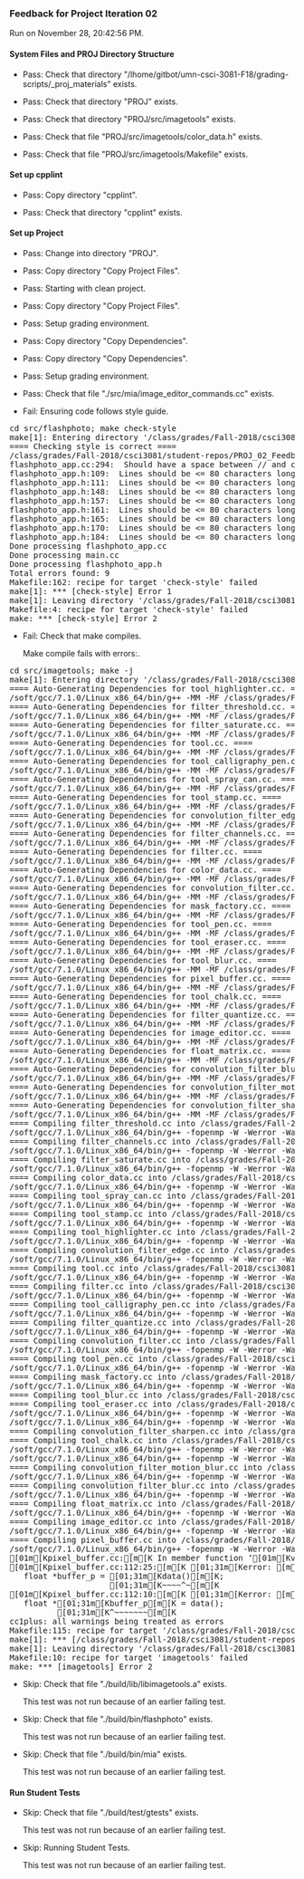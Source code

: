 ### Feedback for Project Iteration 02

Run on November 28, 20:42:56 PM.


#### System Files and PROJ Directory Structure

+ Pass: Check that directory "/lhome/gitbot/umn-csci-3081-F18/grading-scripts/_proj_materials" exists.

+ Pass: Check that directory "PROJ" exists.

+ Pass: Check that directory "PROJ/src/imagetools" exists.

+ Pass: Check that file "PROJ/src/imagetools/color_data.h" exists.

+ Pass: Check that file "PROJ/src/imagetools/Makefile" exists.


#### Set up cpplint

+ Pass: Copy directory "cpplint".



+ Pass: Check that directory "cpplint" exists.


#### Set up Project

+ Pass: Change into directory "PROJ".

+ Pass: Copy directory "Copy Project Files".



+ Pass: Starting with clean project.



+ Pass: Copy directory "Copy Project Files".



+ Pass: Setup grading environment.



+ Pass: Copy directory "Copy Dependencies".



+ Pass: Copy directory "Copy Dependencies".



+ Pass: Setup grading environment.



+ Pass: Check that file "./src/mia/image_editor_commands.cc" exists.

+ Fail: Ensuring code follows style guide.

<pre>cd src/flashphoto; make check-style
make[1]: Entering directory '/class/grades/Fall-2018/csci3081/student-repos/PROJ_02_Feedback/repo-weber767/PROJ/src/flashphoto'
==== Checking style is correct ====
/class/grades/Fall-2018/csci3081/student-repos/PROJ_02_Feedback/repo-weber767/cpplint/cpplint.py --root=.. *.cc *.h
flashphoto_app.cc:294:  Should have a space between // and comment  [whitespace/comments] [4]
flashphoto_app.h:109:  Lines should be <= 80 characters long  [whitespace/line_length] [2]
flashphoto_app.h:111:  Lines should be <= 80 characters long  [whitespace/line_length] [2]
flashphoto_app.h:148:  Lines should be <= 80 characters long  [whitespace/line_length] [2]
flashphoto_app.h:157:  Lines should be <= 80 characters long  [whitespace/line_length] [2]
flashphoto_app.h:161:  Lines should be <= 80 characters long  [whitespace/line_length] [2]
flashphoto_app.h:165:  Lines should be <= 80 characters long  [whitespace/line_length] [2]
flashphoto_app.h:170:  Lines should be <= 80 characters long  [whitespace/line_length] [2]
flashphoto_app.h:184:  Lines should be <= 80 characters long  [whitespace/line_length] [2]
Done processing flashphoto_app.cc
Done processing main.cc
Done processing flashphoto_app.h
Total errors found: 9
Makefile:162: recipe for target 'check-style' failed
make[1]: *** [check-style] Error 1
make[1]: Leaving directory '/class/grades/Fall-2018/csci3081/student-repos/PROJ_02_Feedback/repo-weber767/PROJ/src/flashphoto'
Makefile:4: recipe for target 'check-style' failed
make: *** [check-style] Error 2
</pre>



+ Fail: Check that make compiles.

    Make compile fails with errors:.
<pre>cd src/imagetools; make -j
make[1]: Entering directory '/class/grades/Fall-2018/csci3081/student-repos/PROJ_02_Feedback/repo-weber767/PROJ/src/imagetools'
==== Auto-Generating Dependencies for tool_highlighter.cc. ====
/soft/gcc/7.1.0/Linux_x86_64/bin/g++ -MM -MF /class/grades/Fall-2018/csci3081/student-repos/PROJ_02_Feedback/repo-weber767/PROJ/build/obj/tool_highlighter.d -MP -MT /class/grades/Fall-2018/csci3081/student-repos/PROJ_02_Feedback/repo-weber767/PROJ/build/obj/tool_highlighter.o -W -Werror -Wall -Wextra -fdiagnostics-color=always -Wfloat-equal -Wshadow -Wcast-align -Wcast-qual -Wformat=2 -Winit-self -Wlogical-op -Wmissing-declarations -Wmissing-include-dirs -Wredundant-decls -Wswitch-default -Wsuggest-override -Wstrict-null-sentinel -Wsign-promo -Wold-style-cast -Woverloaded-virtual -Wctor-dtor-privacy -Wno-old-style-cast -Wno-cast-align -g -std=c++14 -c -I.. -I. -I./.. -isystem/class/grades/Fall-2018/csci3081/student-repos/PROJ_02_Feedback/repo-weber767/PROJ/src/external/MinGfx/build/install/include -isystem/class/grades/Fall-2018/csci3081/student-repos/PROJ_02_Feedback/repo-weber767/PROJ/src/external/MinGfx/build/install/include/nanovg -isystem/class/grades/Fall-2018/csci3081/student-repos/PROJ_02_Feedback/repo-weber767/PROJ/src/external/MinGfx/build/install/include/MinGfx-1.0 -I/class/grades/Fall-2018/csci3081/student-repos/PROJ_02_Feedback/repo-weber767/PROJ/src/imagetools -I/classes/csel-f18c3081/include tool_highlighter.cc
==== Auto-Generating Dependencies for filter_threshold.cc. ====
/soft/gcc/7.1.0/Linux_x86_64/bin/g++ -MM -MF /class/grades/Fall-2018/csci3081/student-repos/PROJ_02_Feedback/repo-weber767/PROJ/build/obj/filter_threshold.d -MP -MT /class/grades/Fall-2018/csci3081/student-repos/PROJ_02_Feedback/repo-weber767/PROJ/build/obj/filter_threshold.o -W -Werror -Wall -Wextra -fdiagnostics-color=always -Wfloat-equal -Wshadow -Wcast-align -Wcast-qual -Wformat=2 -Winit-self -Wlogical-op -Wmissing-declarations -Wmissing-include-dirs -Wredundant-decls -Wswitch-default -Wsuggest-override -Wstrict-null-sentinel -Wsign-promo -Wold-style-cast -Woverloaded-virtual -Wctor-dtor-privacy -Wno-old-style-cast -Wno-cast-align -g -std=c++14 -c -I.. -I. -I./.. -isystem/class/grades/Fall-2018/csci3081/student-repos/PROJ_02_Feedback/repo-weber767/PROJ/src/external/MinGfx/build/install/include -isystem/class/grades/Fall-2018/csci3081/student-repos/PROJ_02_Feedback/repo-weber767/PROJ/src/external/MinGfx/build/install/include/nanovg -isystem/class/grades/Fall-2018/csci3081/student-repos/PROJ_02_Feedback/repo-weber767/PROJ/src/external/MinGfx/build/install/include/MinGfx-1.0 -I/class/grades/Fall-2018/csci3081/student-repos/PROJ_02_Feedback/repo-weber767/PROJ/src/imagetools -I/classes/csel-f18c3081/include filter_threshold.cc
==== Auto-Generating Dependencies for filter_saturate.cc. ====
/soft/gcc/7.1.0/Linux_x86_64/bin/g++ -MM -MF /class/grades/Fall-2018/csci3081/student-repos/PROJ_02_Feedback/repo-weber767/PROJ/build/obj/filter_saturate.d -MP -MT /class/grades/Fall-2018/csci3081/student-repos/PROJ_02_Feedback/repo-weber767/PROJ/build/obj/filter_saturate.o -W -Werror -Wall -Wextra -fdiagnostics-color=always -Wfloat-equal -Wshadow -Wcast-align -Wcast-qual -Wformat=2 -Winit-self -Wlogical-op -Wmissing-declarations -Wmissing-include-dirs -Wredundant-decls -Wswitch-default -Wsuggest-override -Wstrict-null-sentinel -Wsign-promo -Wold-style-cast -Woverloaded-virtual -Wctor-dtor-privacy -Wno-old-style-cast -Wno-cast-align -g -std=c++14 -c -I.. -I. -I./.. -isystem/class/grades/Fall-2018/csci3081/student-repos/PROJ_02_Feedback/repo-weber767/PROJ/src/external/MinGfx/build/install/include -isystem/class/grades/Fall-2018/csci3081/student-repos/PROJ_02_Feedback/repo-weber767/PROJ/src/external/MinGfx/build/install/include/nanovg -isystem/class/grades/Fall-2018/csci3081/student-repos/PROJ_02_Feedback/repo-weber767/PROJ/src/external/MinGfx/build/install/include/MinGfx-1.0 -I/class/grades/Fall-2018/csci3081/student-repos/PROJ_02_Feedback/repo-weber767/PROJ/src/imagetools -I/classes/csel-f18c3081/include filter_saturate.cc
==== Auto-Generating Dependencies for tool.cc. ====
/soft/gcc/7.1.0/Linux_x86_64/bin/g++ -MM -MF /class/grades/Fall-2018/csci3081/student-repos/PROJ_02_Feedback/repo-weber767/PROJ/build/obj/tool.d -MP -MT /class/grades/Fall-2018/csci3081/student-repos/PROJ_02_Feedback/repo-weber767/PROJ/build/obj/tool.o -W -Werror -Wall -Wextra -fdiagnostics-color=always -Wfloat-equal -Wshadow -Wcast-align -Wcast-qual -Wformat=2 -Winit-self -Wlogical-op -Wmissing-declarations -Wmissing-include-dirs -Wredundant-decls -Wswitch-default -Wsuggest-override -Wstrict-null-sentinel -Wsign-promo -Wold-style-cast -Woverloaded-virtual -Wctor-dtor-privacy -Wno-old-style-cast -Wno-cast-align -g -std=c++14 -c -I.. -I. -I./.. -isystem/class/grades/Fall-2018/csci3081/student-repos/PROJ_02_Feedback/repo-weber767/PROJ/src/external/MinGfx/build/install/include -isystem/class/grades/Fall-2018/csci3081/student-repos/PROJ_02_Feedback/repo-weber767/PROJ/src/external/MinGfx/build/install/include/nanovg -isystem/class/grades/Fall-2018/csci3081/student-repos/PROJ_02_Feedback/repo-weber767/PROJ/src/external/MinGfx/build/install/include/MinGfx-1.0 -I/class/grades/Fall-2018/csci3081/student-repos/PROJ_02_Feedback/repo-weber767/PROJ/src/imagetools -I/classes/csel-f18c3081/include tool.cc
==== Auto-Generating Dependencies for tool_calligraphy_pen.cc. ====
/soft/gcc/7.1.0/Linux_x86_64/bin/g++ -MM -MF /class/grades/Fall-2018/csci3081/student-repos/PROJ_02_Feedback/repo-weber767/PROJ/build/obj/tool_calligraphy_pen.d -MP -MT /class/grades/Fall-2018/csci3081/student-repos/PROJ_02_Feedback/repo-weber767/PROJ/build/obj/tool_calligraphy_pen.o -W -Werror -Wall -Wextra -fdiagnostics-color=always -Wfloat-equal -Wshadow -Wcast-align -Wcast-qual -Wformat=2 -Winit-self -Wlogical-op -Wmissing-declarations -Wmissing-include-dirs -Wredundant-decls -Wswitch-default -Wsuggest-override -Wstrict-null-sentinel -Wsign-promo -Wold-style-cast -Woverloaded-virtual -Wctor-dtor-privacy -Wno-old-style-cast -Wno-cast-align -g -std=c++14 -c -I.. -I. -I./.. -isystem/class/grades/Fall-2018/csci3081/student-repos/PROJ_02_Feedback/repo-weber767/PROJ/src/external/MinGfx/build/install/include -isystem/class/grades/Fall-2018/csci3081/student-repos/PROJ_02_Feedback/repo-weber767/PROJ/src/external/MinGfx/build/install/include/nanovg -isystem/class/grades/Fall-2018/csci3081/student-repos/PROJ_02_Feedback/repo-weber767/PROJ/src/external/MinGfx/build/install/include/MinGfx-1.0 -I/class/grades/Fall-2018/csci3081/student-repos/PROJ_02_Feedback/repo-weber767/PROJ/src/imagetools -I/classes/csel-f18c3081/include tool_calligraphy_pen.cc
==== Auto-Generating Dependencies for tool_spray_can.cc. ====
/soft/gcc/7.1.0/Linux_x86_64/bin/g++ -MM -MF /class/grades/Fall-2018/csci3081/student-repos/PROJ_02_Feedback/repo-weber767/PROJ/build/obj/tool_spray_can.d -MP -MT /class/grades/Fall-2018/csci3081/student-repos/PROJ_02_Feedback/repo-weber767/PROJ/build/obj/tool_spray_can.o -W -Werror -Wall -Wextra -fdiagnostics-color=always -Wfloat-equal -Wshadow -Wcast-align -Wcast-qual -Wformat=2 -Winit-self -Wlogical-op -Wmissing-declarations -Wmissing-include-dirs -Wredundant-decls -Wswitch-default -Wsuggest-override -Wstrict-null-sentinel -Wsign-promo -Wold-style-cast -Woverloaded-virtual -Wctor-dtor-privacy -Wno-old-style-cast -Wno-cast-align -g -std=c++14 -c -I.. -I. -I./.. -isystem/class/grades/Fall-2018/csci3081/student-repos/PROJ_02_Feedback/repo-weber767/PROJ/src/external/MinGfx/build/install/include -isystem/class/grades/Fall-2018/csci3081/student-repos/PROJ_02_Feedback/repo-weber767/PROJ/src/external/MinGfx/build/install/include/nanovg -isystem/class/grades/Fall-2018/csci3081/student-repos/PROJ_02_Feedback/repo-weber767/PROJ/src/external/MinGfx/build/install/include/MinGfx-1.0 -I/class/grades/Fall-2018/csci3081/student-repos/PROJ_02_Feedback/repo-weber767/PROJ/src/imagetools -I/classes/csel-f18c3081/include tool_spray_can.cc
==== Auto-Generating Dependencies for tool_stamp.cc. ====
/soft/gcc/7.1.0/Linux_x86_64/bin/g++ -MM -MF /class/grades/Fall-2018/csci3081/student-repos/PROJ_02_Feedback/repo-weber767/PROJ/build/obj/tool_stamp.d -MP -MT /class/grades/Fall-2018/csci3081/student-repos/PROJ_02_Feedback/repo-weber767/PROJ/build/obj/tool_stamp.o -W -Werror -Wall -Wextra -fdiagnostics-color=always -Wfloat-equal -Wshadow -Wcast-align -Wcast-qual -Wformat=2 -Winit-self -Wlogical-op -Wmissing-declarations -Wmissing-include-dirs -Wredundant-decls -Wswitch-default -Wsuggest-override -Wstrict-null-sentinel -Wsign-promo -Wold-style-cast -Woverloaded-virtual -Wctor-dtor-privacy -Wno-old-style-cast -Wno-cast-align -g -std=c++14 -c -I.. -I. -I./.. -isystem/class/grades/Fall-2018/csci3081/student-repos/PROJ_02_Feedback/repo-weber767/PROJ/src/external/MinGfx/build/install/include -isystem/class/grades/Fall-2018/csci3081/student-repos/PROJ_02_Feedback/repo-weber767/PROJ/src/external/MinGfx/build/install/include/nanovg -isystem/class/grades/Fall-2018/csci3081/student-repos/PROJ_02_Feedback/repo-weber767/PROJ/src/external/MinGfx/build/install/include/MinGfx-1.0 -I/class/grades/Fall-2018/csci3081/student-repos/PROJ_02_Feedback/repo-weber767/PROJ/src/imagetools -I/classes/csel-f18c3081/include tool_stamp.cc
==== Auto-Generating Dependencies for convolution_filter_edge.cc. ====
/soft/gcc/7.1.0/Linux_x86_64/bin/g++ -MM -MF /class/grades/Fall-2018/csci3081/student-repos/PROJ_02_Feedback/repo-weber767/PROJ/build/obj/convolution_filter_edge.d -MP -MT /class/grades/Fall-2018/csci3081/student-repos/PROJ_02_Feedback/repo-weber767/PROJ/build/obj/convolution_filter_edge.o -W -Werror -Wall -Wextra -fdiagnostics-color=always -Wfloat-equal -Wshadow -Wcast-align -Wcast-qual -Wformat=2 -Winit-self -Wlogical-op -Wmissing-declarations -Wmissing-include-dirs -Wredundant-decls -Wswitch-default -Wsuggest-override -Wstrict-null-sentinel -Wsign-promo -Wold-style-cast -Woverloaded-virtual -Wctor-dtor-privacy -Wno-old-style-cast -Wno-cast-align -g -std=c++14 -c -I.. -I. -I./.. -isystem/class/grades/Fall-2018/csci3081/student-repos/PROJ_02_Feedback/repo-weber767/PROJ/src/external/MinGfx/build/install/include -isystem/class/grades/Fall-2018/csci3081/student-repos/PROJ_02_Feedback/repo-weber767/PROJ/src/external/MinGfx/build/install/include/nanovg -isystem/class/grades/Fall-2018/csci3081/student-repos/PROJ_02_Feedback/repo-weber767/PROJ/src/external/MinGfx/build/install/include/MinGfx-1.0 -I/class/grades/Fall-2018/csci3081/student-repos/PROJ_02_Feedback/repo-weber767/PROJ/src/imagetools -I/classes/csel-f18c3081/include convolution_filter_edge.cc
==== Auto-Generating Dependencies for filter_channels.cc. ====
/soft/gcc/7.1.0/Linux_x86_64/bin/g++ -MM -MF /class/grades/Fall-2018/csci3081/student-repos/PROJ_02_Feedback/repo-weber767/PROJ/build/obj/filter_channels.d -MP -MT /class/grades/Fall-2018/csci3081/student-repos/PROJ_02_Feedback/repo-weber767/PROJ/build/obj/filter_channels.o -W -Werror -Wall -Wextra -fdiagnostics-color=always -Wfloat-equal -Wshadow -Wcast-align -Wcast-qual -Wformat=2 -Winit-self -Wlogical-op -Wmissing-declarations -Wmissing-include-dirs -Wredundant-decls -Wswitch-default -Wsuggest-override -Wstrict-null-sentinel -Wsign-promo -Wold-style-cast -Woverloaded-virtual -Wctor-dtor-privacy -Wno-old-style-cast -Wno-cast-align -g -std=c++14 -c -I.. -I. -I./.. -isystem/class/grades/Fall-2018/csci3081/student-repos/PROJ_02_Feedback/repo-weber767/PROJ/src/external/MinGfx/build/install/include -isystem/class/grades/Fall-2018/csci3081/student-repos/PROJ_02_Feedback/repo-weber767/PROJ/src/external/MinGfx/build/install/include/nanovg -isystem/class/grades/Fall-2018/csci3081/student-repos/PROJ_02_Feedback/repo-weber767/PROJ/src/external/MinGfx/build/install/include/MinGfx-1.0 -I/class/grades/Fall-2018/csci3081/student-repos/PROJ_02_Feedback/repo-weber767/PROJ/src/imagetools -I/classes/csel-f18c3081/include filter_channels.cc
==== Auto-Generating Dependencies for filter.cc. ====
/soft/gcc/7.1.0/Linux_x86_64/bin/g++ -MM -MF /class/grades/Fall-2018/csci3081/student-repos/PROJ_02_Feedback/repo-weber767/PROJ/build/obj/filter.d -MP -MT /class/grades/Fall-2018/csci3081/student-repos/PROJ_02_Feedback/repo-weber767/PROJ/build/obj/filter.o -W -Werror -Wall -Wextra -fdiagnostics-color=always -Wfloat-equal -Wshadow -Wcast-align -Wcast-qual -Wformat=2 -Winit-self -Wlogical-op -Wmissing-declarations -Wmissing-include-dirs -Wredundant-decls -Wswitch-default -Wsuggest-override -Wstrict-null-sentinel -Wsign-promo -Wold-style-cast -Woverloaded-virtual -Wctor-dtor-privacy -Wno-old-style-cast -Wno-cast-align -g -std=c++14 -c -I.. -I. -I./.. -isystem/class/grades/Fall-2018/csci3081/student-repos/PROJ_02_Feedback/repo-weber767/PROJ/src/external/MinGfx/build/install/include -isystem/class/grades/Fall-2018/csci3081/student-repos/PROJ_02_Feedback/repo-weber767/PROJ/src/external/MinGfx/build/install/include/nanovg -isystem/class/grades/Fall-2018/csci3081/student-repos/PROJ_02_Feedback/repo-weber767/PROJ/src/external/MinGfx/build/install/include/MinGfx-1.0 -I/class/grades/Fall-2018/csci3081/student-repos/PROJ_02_Feedback/repo-weber767/PROJ/src/imagetools -I/classes/csel-f18c3081/include filter.cc
==== Auto-Generating Dependencies for color_data.cc. ====
/soft/gcc/7.1.0/Linux_x86_64/bin/g++ -MM -MF /class/grades/Fall-2018/csci3081/student-repos/PROJ_02_Feedback/repo-weber767/PROJ/build/obj/color_data.d -MP -MT /class/grades/Fall-2018/csci3081/student-repos/PROJ_02_Feedback/repo-weber767/PROJ/build/obj/color_data.o -W -Werror -Wall -Wextra -fdiagnostics-color=always -Wfloat-equal -Wshadow -Wcast-align -Wcast-qual -Wformat=2 -Winit-self -Wlogical-op -Wmissing-declarations -Wmissing-include-dirs -Wredundant-decls -Wswitch-default -Wsuggest-override -Wstrict-null-sentinel -Wsign-promo -Wold-style-cast -Woverloaded-virtual -Wctor-dtor-privacy -Wno-old-style-cast -Wno-cast-align -g -std=c++14 -c -I.. -I. -I./.. -isystem/class/grades/Fall-2018/csci3081/student-repos/PROJ_02_Feedback/repo-weber767/PROJ/src/external/MinGfx/build/install/include -isystem/class/grades/Fall-2018/csci3081/student-repos/PROJ_02_Feedback/repo-weber767/PROJ/src/external/MinGfx/build/install/include/nanovg -isystem/class/grades/Fall-2018/csci3081/student-repos/PROJ_02_Feedback/repo-weber767/PROJ/src/external/MinGfx/build/install/include/MinGfx-1.0 -I/class/grades/Fall-2018/csci3081/student-repos/PROJ_02_Feedback/repo-weber767/PROJ/src/imagetools -I/classes/csel-f18c3081/include color_data.cc
==== Auto-Generating Dependencies for convolution_filter.cc. ====
/soft/gcc/7.1.0/Linux_x86_64/bin/g++ -MM -MF /class/grades/Fall-2018/csci3081/student-repos/PROJ_02_Feedback/repo-weber767/PROJ/build/obj/convolution_filter.d -MP -MT /class/grades/Fall-2018/csci3081/student-repos/PROJ_02_Feedback/repo-weber767/PROJ/build/obj/convolution_filter.o -W -Werror -Wall -Wextra -fdiagnostics-color=always -Wfloat-equal -Wshadow -Wcast-align -Wcast-qual -Wformat=2 -Winit-self -Wlogical-op -Wmissing-declarations -Wmissing-include-dirs -Wredundant-decls -Wswitch-default -Wsuggest-override -Wstrict-null-sentinel -Wsign-promo -Wold-style-cast -Woverloaded-virtual -Wctor-dtor-privacy -Wno-old-style-cast -Wno-cast-align -g -std=c++14 -c -I.. -I. -I./.. -isystem/class/grades/Fall-2018/csci3081/student-repos/PROJ_02_Feedback/repo-weber767/PROJ/src/external/MinGfx/build/install/include -isystem/class/grades/Fall-2018/csci3081/student-repos/PROJ_02_Feedback/repo-weber767/PROJ/src/external/MinGfx/build/install/include/nanovg -isystem/class/grades/Fall-2018/csci3081/student-repos/PROJ_02_Feedback/repo-weber767/PROJ/src/external/MinGfx/build/install/include/MinGfx-1.0 -I/class/grades/Fall-2018/csci3081/student-repos/PROJ_02_Feedback/repo-weber767/PROJ/src/imagetools -I/classes/csel-f18c3081/include convolution_filter.cc
==== Auto-Generating Dependencies for mask_factory.cc. ====
/soft/gcc/7.1.0/Linux_x86_64/bin/g++ -MM -MF /class/grades/Fall-2018/csci3081/student-repos/PROJ_02_Feedback/repo-weber767/PROJ/build/obj/mask_factory.d -MP -MT /class/grades/Fall-2018/csci3081/student-repos/PROJ_02_Feedback/repo-weber767/PROJ/build/obj/mask_factory.o -W -Werror -Wall -Wextra -fdiagnostics-color=always -Wfloat-equal -Wshadow -Wcast-align -Wcast-qual -Wformat=2 -Winit-self -Wlogical-op -Wmissing-declarations -Wmissing-include-dirs -Wredundant-decls -Wswitch-default -Wsuggest-override -Wstrict-null-sentinel -Wsign-promo -Wold-style-cast -Woverloaded-virtual -Wctor-dtor-privacy -Wno-old-style-cast -Wno-cast-align -g -std=c++14 -c -I.. -I. -I./.. -isystem/class/grades/Fall-2018/csci3081/student-repos/PROJ_02_Feedback/repo-weber767/PROJ/src/external/MinGfx/build/install/include -isystem/class/grades/Fall-2018/csci3081/student-repos/PROJ_02_Feedback/repo-weber767/PROJ/src/external/MinGfx/build/install/include/nanovg -isystem/class/grades/Fall-2018/csci3081/student-repos/PROJ_02_Feedback/repo-weber767/PROJ/src/external/MinGfx/build/install/include/MinGfx-1.0 -I/class/grades/Fall-2018/csci3081/student-repos/PROJ_02_Feedback/repo-weber767/PROJ/src/imagetools -I/classes/csel-f18c3081/include mask_factory.cc
==== Auto-Generating Dependencies for tool_pen.cc. ====
/soft/gcc/7.1.0/Linux_x86_64/bin/g++ -MM -MF /class/grades/Fall-2018/csci3081/student-repos/PROJ_02_Feedback/repo-weber767/PROJ/build/obj/tool_pen.d -MP -MT /class/grades/Fall-2018/csci3081/student-repos/PROJ_02_Feedback/repo-weber767/PROJ/build/obj/tool_pen.o -W -Werror -Wall -Wextra -fdiagnostics-color=always -Wfloat-equal -Wshadow -Wcast-align -Wcast-qual -Wformat=2 -Winit-self -Wlogical-op -Wmissing-declarations -Wmissing-include-dirs -Wredundant-decls -Wswitch-default -Wsuggest-override -Wstrict-null-sentinel -Wsign-promo -Wold-style-cast -Woverloaded-virtual -Wctor-dtor-privacy -Wno-old-style-cast -Wno-cast-align -g -std=c++14 -c -I.. -I. -I./.. -isystem/class/grades/Fall-2018/csci3081/student-repos/PROJ_02_Feedback/repo-weber767/PROJ/src/external/MinGfx/build/install/include -isystem/class/grades/Fall-2018/csci3081/student-repos/PROJ_02_Feedback/repo-weber767/PROJ/src/external/MinGfx/build/install/include/nanovg -isystem/class/grades/Fall-2018/csci3081/student-repos/PROJ_02_Feedback/repo-weber767/PROJ/src/external/MinGfx/build/install/include/MinGfx-1.0 -I/class/grades/Fall-2018/csci3081/student-repos/PROJ_02_Feedback/repo-weber767/PROJ/src/imagetools -I/classes/csel-f18c3081/include tool_pen.cc
==== Auto-Generating Dependencies for tool_eraser.cc. ====
/soft/gcc/7.1.0/Linux_x86_64/bin/g++ -MM -MF /class/grades/Fall-2018/csci3081/student-repos/PROJ_02_Feedback/repo-weber767/PROJ/build/obj/tool_eraser.d -MP -MT /class/grades/Fall-2018/csci3081/student-repos/PROJ_02_Feedback/repo-weber767/PROJ/build/obj/tool_eraser.o -W -Werror -Wall -Wextra -fdiagnostics-color=always -Wfloat-equal -Wshadow -Wcast-align -Wcast-qual -Wformat=2 -Winit-self -Wlogical-op -Wmissing-declarations -Wmissing-include-dirs -Wredundant-decls -Wswitch-default -Wsuggest-override -Wstrict-null-sentinel -Wsign-promo -Wold-style-cast -Woverloaded-virtual -Wctor-dtor-privacy -Wno-old-style-cast -Wno-cast-align -g -std=c++14 -c -I.. -I. -I./.. -isystem/class/grades/Fall-2018/csci3081/student-repos/PROJ_02_Feedback/repo-weber767/PROJ/src/external/MinGfx/build/install/include -isystem/class/grades/Fall-2018/csci3081/student-repos/PROJ_02_Feedback/repo-weber767/PROJ/src/external/MinGfx/build/install/include/nanovg -isystem/class/grades/Fall-2018/csci3081/student-repos/PROJ_02_Feedback/repo-weber767/PROJ/src/external/MinGfx/build/install/include/MinGfx-1.0 -I/class/grades/Fall-2018/csci3081/student-repos/PROJ_02_Feedback/repo-weber767/PROJ/src/imagetools -I/classes/csel-f18c3081/include tool_eraser.cc
==== Auto-Generating Dependencies for tool_blur.cc. ====
/soft/gcc/7.1.0/Linux_x86_64/bin/g++ -MM -MF /class/grades/Fall-2018/csci3081/student-repos/PROJ_02_Feedback/repo-weber767/PROJ/build/obj/tool_blur.d -MP -MT /class/grades/Fall-2018/csci3081/student-repos/PROJ_02_Feedback/repo-weber767/PROJ/build/obj/tool_blur.o -W -Werror -Wall -Wextra -fdiagnostics-color=always -Wfloat-equal -Wshadow -Wcast-align -Wcast-qual -Wformat=2 -Winit-self -Wlogical-op -Wmissing-declarations -Wmissing-include-dirs -Wredundant-decls -Wswitch-default -Wsuggest-override -Wstrict-null-sentinel -Wsign-promo -Wold-style-cast -Woverloaded-virtual -Wctor-dtor-privacy -Wno-old-style-cast -Wno-cast-align -g -std=c++14 -c -I.. -I. -I./.. -isystem/class/grades/Fall-2018/csci3081/student-repos/PROJ_02_Feedback/repo-weber767/PROJ/src/external/MinGfx/build/install/include -isystem/class/grades/Fall-2018/csci3081/student-repos/PROJ_02_Feedback/repo-weber767/PROJ/src/external/MinGfx/build/install/include/nanovg -isystem/class/grades/Fall-2018/csci3081/student-repos/PROJ_02_Feedback/repo-weber767/PROJ/src/external/MinGfx/build/install/include/MinGfx-1.0 -I/class/grades/Fall-2018/csci3081/student-repos/PROJ_02_Feedback/repo-weber767/PROJ/src/imagetools -I/classes/csel-f18c3081/include tool_blur.cc
==== Auto-Generating Dependencies for pixel_buffer.cc. ====
/soft/gcc/7.1.0/Linux_x86_64/bin/g++ -MM -MF /class/grades/Fall-2018/csci3081/student-repos/PROJ_02_Feedback/repo-weber767/PROJ/build/obj/pixel_buffer.d -MP -MT /class/grades/Fall-2018/csci3081/student-repos/PROJ_02_Feedback/repo-weber767/PROJ/build/obj/pixel_buffer.o -W -Werror -Wall -Wextra -fdiagnostics-color=always -Wfloat-equal -Wshadow -Wcast-align -Wcast-qual -Wformat=2 -Winit-self -Wlogical-op -Wmissing-declarations -Wmissing-include-dirs -Wredundant-decls -Wswitch-default -Wsuggest-override -Wstrict-null-sentinel -Wsign-promo -Wold-style-cast -Woverloaded-virtual -Wctor-dtor-privacy -Wno-old-style-cast -Wno-cast-align -g -std=c++14 -c -I.. -I. -I./.. -isystem/class/grades/Fall-2018/csci3081/student-repos/PROJ_02_Feedback/repo-weber767/PROJ/src/external/MinGfx/build/install/include -isystem/class/grades/Fall-2018/csci3081/student-repos/PROJ_02_Feedback/repo-weber767/PROJ/src/external/MinGfx/build/install/include/nanovg -isystem/class/grades/Fall-2018/csci3081/student-repos/PROJ_02_Feedback/repo-weber767/PROJ/src/external/MinGfx/build/install/include/MinGfx-1.0 -I/class/grades/Fall-2018/csci3081/student-repos/PROJ_02_Feedback/repo-weber767/PROJ/src/imagetools -I/classes/csel-f18c3081/include pixel_buffer.cc
==== Auto-Generating Dependencies for tool_chalk.cc. ====
/soft/gcc/7.1.0/Linux_x86_64/bin/g++ -MM -MF /class/grades/Fall-2018/csci3081/student-repos/PROJ_02_Feedback/repo-weber767/PROJ/build/obj/tool_chalk.d -MP -MT /class/grades/Fall-2018/csci3081/student-repos/PROJ_02_Feedback/repo-weber767/PROJ/build/obj/tool_chalk.o -W -Werror -Wall -Wextra -fdiagnostics-color=always -Wfloat-equal -Wshadow -Wcast-align -Wcast-qual -Wformat=2 -Winit-self -Wlogical-op -Wmissing-declarations -Wmissing-include-dirs -Wredundant-decls -Wswitch-default -Wsuggest-override -Wstrict-null-sentinel -Wsign-promo -Wold-style-cast -Woverloaded-virtual -Wctor-dtor-privacy -Wno-old-style-cast -Wno-cast-align -g -std=c++14 -c -I.. -I. -I./.. -isystem/class/grades/Fall-2018/csci3081/student-repos/PROJ_02_Feedback/repo-weber767/PROJ/src/external/MinGfx/build/install/include -isystem/class/grades/Fall-2018/csci3081/student-repos/PROJ_02_Feedback/repo-weber767/PROJ/src/external/MinGfx/build/install/include/nanovg -isystem/class/grades/Fall-2018/csci3081/student-repos/PROJ_02_Feedback/repo-weber767/PROJ/src/external/MinGfx/build/install/include/MinGfx-1.0 -I/class/grades/Fall-2018/csci3081/student-repos/PROJ_02_Feedback/repo-weber767/PROJ/src/imagetools -I/classes/csel-f18c3081/include tool_chalk.cc
==== Auto-Generating Dependencies for filter_quantize.cc. ====
/soft/gcc/7.1.0/Linux_x86_64/bin/g++ -MM -MF /class/grades/Fall-2018/csci3081/student-repos/PROJ_02_Feedback/repo-weber767/PROJ/build/obj/filter_quantize.d -MP -MT /class/grades/Fall-2018/csci3081/student-repos/PROJ_02_Feedback/repo-weber767/PROJ/build/obj/filter_quantize.o -W -Werror -Wall -Wextra -fdiagnostics-color=always -Wfloat-equal -Wshadow -Wcast-align -Wcast-qual -Wformat=2 -Winit-self -Wlogical-op -Wmissing-declarations -Wmissing-include-dirs -Wredundant-decls -Wswitch-default -Wsuggest-override -Wstrict-null-sentinel -Wsign-promo -Wold-style-cast -Woverloaded-virtual -Wctor-dtor-privacy -Wno-old-style-cast -Wno-cast-align -g -std=c++14 -c -I.. -I. -I./.. -isystem/class/grades/Fall-2018/csci3081/student-repos/PROJ_02_Feedback/repo-weber767/PROJ/src/external/MinGfx/build/install/include -isystem/class/grades/Fall-2018/csci3081/student-repos/PROJ_02_Feedback/repo-weber767/PROJ/src/external/MinGfx/build/install/include/nanovg -isystem/class/grades/Fall-2018/csci3081/student-repos/PROJ_02_Feedback/repo-weber767/PROJ/src/external/MinGfx/build/install/include/MinGfx-1.0 -I/class/grades/Fall-2018/csci3081/student-repos/PROJ_02_Feedback/repo-weber767/PROJ/src/imagetools -I/classes/csel-f18c3081/include filter_quantize.cc
==== Auto-Generating Dependencies for image_editor.cc. ====
/soft/gcc/7.1.0/Linux_x86_64/bin/g++ -MM -MF /class/grades/Fall-2018/csci3081/student-repos/PROJ_02_Feedback/repo-weber767/PROJ/build/obj/image_editor.d -MP -MT /class/grades/Fall-2018/csci3081/student-repos/PROJ_02_Feedback/repo-weber767/PROJ/build/obj/image_editor.o -W -Werror -Wall -Wextra -fdiagnostics-color=always -Wfloat-equal -Wshadow -Wcast-align -Wcast-qual -Wformat=2 -Winit-self -Wlogical-op -Wmissing-declarations -Wmissing-include-dirs -Wredundant-decls -Wswitch-default -Wsuggest-override -Wstrict-null-sentinel -Wsign-promo -Wold-style-cast -Woverloaded-virtual -Wctor-dtor-privacy -Wno-old-style-cast -Wno-cast-align -g -std=c++14 -c -I.. -I. -I./.. -isystem/class/grades/Fall-2018/csci3081/student-repos/PROJ_02_Feedback/repo-weber767/PROJ/src/external/MinGfx/build/install/include -isystem/class/grades/Fall-2018/csci3081/student-repos/PROJ_02_Feedback/repo-weber767/PROJ/src/external/MinGfx/build/install/include/nanovg -isystem/class/grades/Fall-2018/csci3081/student-repos/PROJ_02_Feedback/repo-weber767/PROJ/src/external/MinGfx/build/install/include/MinGfx-1.0 -I/class/grades/Fall-2018/csci3081/student-repos/PROJ_02_Feedback/repo-weber767/PROJ/src/imagetools -I/classes/csel-f18c3081/include image_editor.cc
==== Auto-Generating Dependencies for float_matrix.cc. ====
/soft/gcc/7.1.0/Linux_x86_64/bin/g++ -MM -MF /class/grades/Fall-2018/csci3081/student-repos/PROJ_02_Feedback/repo-weber767/PROJ/build/obj/float_matrix.d -MP -MT /class/grades/Fall-2018/csci3081/student-repos/PROJ_02_Feedback/repo-weber767/PROJ/build/obj/float_matrix.o -W -Werror -Wall -Wextra -fdiagnostics-color=always -Wfloat-equal -Wshadow -Wcast-align -Wcast-qual -Wformat=2 -Winit-self -Wlogical-op -Wmissing-declarations -Wmissing-include-dirs -Wredundant-decls -Wswitch-default -Wsuggest-override -Wstrict-null-sentinel -Wsign-promo -Wold-style-cast -Woverloaded-virtual -Wctor-dtor-privacy -Wno-old-style-cast -Wno-cast-align -g -std=c++14 -c -I.. -I. -I./.. -isystem/class/grades/Fall-2018/csci3081/student-repos/PROJ_02_Feedback/repo-weber767/PROJ/src/external/MinGfx/build/install/include -isystem/class/grades/Fall-2018/csci3081/student-repos/PROJ_02_Feedback/repo-weber767/PROJ/src/external/MinGfx/build/install/include/nanovg -isystem/class/grades/Fall-2018/csci3081/student-repos/PROJ_02_Feedback/repo-weber767/PROJ/src/external/MinGfx/build/install/include/MinGfx-1.0 -I/class/grades/Fall-2018/csci3081/student-repos/PROJ_02_Feedback/repo-weber767/PROJ/src/imagetools -I/classes/csel-f18c3081/include float_matrix.cc
==== Auto-Generating Dependencies for convolution_filter_blur.cc. ====
/soft/gcc/7.1.0/Linux_x86_64/bin/g++ -MM -MF /class/grades/Fall-2018/csci3081/student-repos/PROJ_02_Feedback/repo-weber767/PROJ/build/obj/convolution_filter_blur.d -MP -MT /class/grades/Fall-2018/csci3081/student-repos/PROJ_02_Feedback/repo-weber767/PROJ/build/obj/convolution_filter_blur.o -W -Werror -Wall -Wextra -fdiagnostics-color=always -Wfloat-equal -Wshadow -Wcast-align -Wcast-qual -Wformat=2 -Winit-self -Wlogical-op -Wmissing-declarations -Wmissing-include-dirs -Wredundant-decls -Wswitch-default -Wsuggest-override -Wstrict-null-sentinel -Wsign-promo -Wold-style-cast -Woverloaded-virtual -Wctor-dtor-privacy -Wno-old-style-cast -Wno-cast-align -g -std=c++14 -c -I.. -I. -I./.. -isystem/class/grades/Fall-2018/csci3081/student-repos/PROJ_02_Feedback/repo-weber767/PROJ/src/external/MinGfx/build/install/include -isystem/class/grades/Fall-2018/csci3081/student-repos/PROJ_02_Feedback/repo-weber767/PROJ/src/external/MinGfx/build/install/include/nanovg -isystem/class/grades/Fall-2018/csci3081/student-repos/PROJ_02_Feedback/repo-weber767/PROJ/src/external/MinGfx/build/install/include/MinGfx-1.0 -I/class/grades/Fall-2018/csci3081/student-repos/PROJ_02_Feedback/repo-weber767/PROJ/src/imagetools -I/classes/csel-f18c3081/include convolution_filter_blur.cc
==== Auto-Generating Dependencies for convolution_filter_motion_blur.cc. ====
/soft/gcc/7.1.0/Linux_x86_64/bin/g++ -MM -MF /class/grades/Fall-2018/csci3081/student-repos/PROJ_02_Feedback/repo-weber767/PROJ/build/obj/convolution_filter_motion_blur.d -MP -MT /class/grades/Fall-2018/csci3081/student-repos/PROJ_02_Feedback/repo-weber767/PROJ/build/obj/convolution_filter_motion_blur.o -W -Werror -Wall -Wextra -fdiagnostics-color=always -Wfloat-equal -Wshadow -Wcast-align -Wcast-qual -Wformat=2 -Winit-self -Wlogical-op -Wmissing-declarations -Wmissing-include-dirs -Wredundant-decls -Wswitch-default -Wsuggest-override -Wstrict-null-sentinel -Wsign-promo -Wold-style-cast -Woverloaded-virtual -Wctor-dtor-privacy -Wno-old-style-cast -Wno-cast-align -g -std=c++14 -c -I.. -I. -I./.. -isystem/class/grades/Fall-2018/csci3081/student-repos/PROJ_02_Feedback/repo-weber767/PROJ/src/external/MinGfx/build/install/include -isystem/class/grades/Fall-2018/csci3081/student-repos/PROJ_02_Feedback/repo-weber767/PROJ/src/external/MinGfx/build/install/include/nanovg -isystem/class/grades/Fall-2018/csci3081/student-repos/PROJ_02_Feedback/repo-weber767/PROJ/src/external/MinGfx/build/install/include/MinGfx-1.0 -I/class/grades/Fall-2018/csci3081/student-repos/PROJ_02_Feedback/repo-weber767/PROJ/src/imagetools -I/classes/csel-f18c3081/include convolution_filter_motion_blur.cc
==== Auto-Generating Dependencies for convolution_filter_sharpen.cc. ====
/soft/gcc/7.1.0/Linux_x86_64/bin/g++ -MM -MF /class/grades/Fall-2018/csci3081/student-repos/PROJ_02_Feedback/repo-weber767/PROJ/build/obj/convolution_filter_sharpen.d -MP -MT /class/grades/Fall-2018/csci3081/student-repos/PROJ_02_Feedback/repo-weber767/PROJ/build/obj/convolution_filter_sharpen.o -W -Werror -Wall -Wextra -fdiagnostics-color=always -Wfloat-equal -Wshadow -Wcast-align -Wcast-qual -Wformat=2 -Winit-self -Wlogical-op -Wmissing-declarations -Wmissing-include-dirs -Wredundant-decls -Wswitch-default -Wsuggest-override -Wstrict-null-sentinel -Wsign-promo -Wold-style-cast -Woverloaded-virtual -Wctor-dtor-privacy -Wno-old-style-cast -Wno-cast-align -g -std=c++14 -c -I.. -I. -I./.. -isystem/class/grades/Fall-2018/csci3081/student-repos/PROJ_02_Feedback/repo-weber767/PROJ/src/external/MinGfx/build/install/include -isystem/class/grades/Fall-2018/csci3081/student-repos/PROJ_02_Feedback/repo-weber767/PROJ/src/external/MinGfx/build/install/include/nanovg -isystem/class/grades/Fall-2018/csci3081/student-repos/PROJ_02_Feedback/repo-weber767/PROJ/src/external/MinGfx/build/install/include/MinGfx-1.0 -I/class/grades/Fall-2018/csci3081/student-repos/PROJ_02_Feedback/repo-weber767/PROJ/src/imagetools -I/classes/csel-f18c3081/include convolution_filter_sharpen.cc
==== Compiling filter_threshold.cc into /class/grades/Fall-2018/csci3081/student-repos/PROJ_02_Feedback/repo-weber767/PROJ/build/obj/filter_threshold.o. ====
/soft/gcc/7.1.0/Linux_x86_64/bin/g++ -fopenmp -W -Werror -Wall -Wextra -fdiagnostics-color=always -Wfloat-equal -Wshadow -Wcast-align -Wcast-qual -Wformat=2 -Winit-self -Wlogical-op -Wmissing-declarations -Wmissing-include-dirs -Wredundant-decls -Wswitch-default -Wsuggest-override -Wstrict-null-sentinel -Wsign-promo -Wold-style-cast -Woverloaded-virtual -Wctor-dtor-privacy -Wno-old-style-cast -Wno-cast-align -g -std=c++14 -c -I.. -I. -I./.. -isystem/class/grades/Fall-2018/csci3081/student-repos/PROJ_02_Feedback/repo-weber767/PROJ/src/external/MinGfx/build/install/include -isystem/class/grades/Fall-2018/csci3081/student-repos/PROJ_02_Feedback/repo-weber767/PROJ/src/external/MinGfx/build/install/include/nanovg -isystem/class/grades/Fall-2018/csci3081/student-repos/PROJ_02_Feedback/repo-weber767/PROJ/src/external/MinGfx/build/install/include/MinGfx-1.0 -I/class/grades/Fall-2018/csci3081/student-repos/PROJ_02_Feedback/repo-weber767/PROJ/src/imagetools -I/classes/csel-f18c3081/include  -c -fPIC -o  /class/grades/Fall-2018/csci3081/student-repos/PROJ_02_Feedback/repo-weber767/PROJ/build/obj/filter_threshold.o filter_threshold.cc
==== Compiling filter_channels.cc into /class/grades/Fall-2018/csci3081/student-repos/PROJ_02_Feedback/repo-weber767/PROJ/build/obj/filter_channels.o. ====
/soft/gcc/7.1.0/Linux_x86_64/bin/g++ -fopenmp -W -Werror -Wall -Wextra -fdiagnostics-color=always -Wfloat-equal -Wshadow -Wcast-align -Wcast-qual -Wformat=2 -Winit-self -Wlogical-op -Wmissing-declarations -Wmissing-include-dirs -Wredundant-decls -Wswitch-default -Wsuggest-override -Wstrict-null-sentinel -Wsign-promo -Wold-style-cast -Woverloaded-virtual -Wctor-dtor-privacy -Wno-old-style-cast -Wno-cast-align -g -std=c++14 -c -I.. -I. -I./.. -isystem/class/grades/Fall-2018/csci3081/student-repos/PROJ_02_Feedback/repo-weber767/PROJ/src/external/MinGfx/build/install/include -isystem/class/grades/Fall-2018/csci3081/student-repos/PROJ_02_Feedback/repo-weber767/PROJ/src/external/MinGfx/build/install/include/nanovg -isystem/class/grades/Fall-2018/csci3081/student-repos/PROJ_02_Feedback/repo-weber767/PROJ/src/external/MinGfx/build/install/include/MinGfx-1.0 -I/class/grades/Fall-2018/csci3081/student-repos/PROJ_02_Feedback/repo-weber767/PROJ/src/imagetools -I/classes/csel-f18c3081/include  -c -fPIC -o  /class/grades/Fall-2018/csci3081/student-repos/PROJ_02_Feedback/repo-weber767/PROJ/build/obj/filter_channels.o filter_channels.cc
==== Compiling filter_saturate.cc into /class/grades/Fall-2018/csci3081/student-repos/PROJ_02_Feedback/repo-weber767/PROJ/build/obj/filter_saturate.o. ====
/soft/gcc/7.1.0/Linux_x86_64/bin/g++ -fopenmp -W -Werror -Wall -Wextra -fdiagnostics-color=always -Wfloat-equal -Wshadow -Wcast-align -Wcast-qual -Wformat=2 -Winit-self -Wlogical-op -Wmissing-declarations -Wmissing-include-dirs -Wredundant-decls -Wswitch-default -Wsuggest-override -Wstrict-null-sentinel -Wsign-promo -Wold-style-cast -Woverloaded-virtual -Wctor-dtor-privacy -Wno-old-style-cast -Wno-cast-align -g -std=c++14 -c -I.. -I. -I./.. -isystem/class/grades/Fall-2018/csci3081/student-repos/PROJ_02_Feedback/repo-weber767/PROJ/src/external/MinGfx/build/install/include -isystem/class/grades/Fall-2018/csci3081/student-repos/PROJ_02_Feedback/repo-weber767/PROJ/src/external/MinGfx/build/install/include/nanovg -isystem/class/grades/Fall-2018/csci3081/student-repos/PROJ_02_Feedback/repo-weber767/PROJ/src/external/MinGfx/build/install/include/MinGfx-1.0 -I/class/grades/Fall-2018/csci3081/student-repos/PROJ_02_Feedback/repo-weber767/PROJ/src/imagetools -I/classes/csel-f18c3081/include  -c -fPIC -o  /class/grades/Fall-2018/csci3081/student-repos/PROJ_02_Feedback/repo-weber767/PROJ/build/obj/filter_saturate.o filter_saturate.cc
==== Compiling color_data.cc into /class/grades/Fall-2018/csci3081/student-repos/PROJ_02_Feedback/repo-weber767/PROJ/build/obj/color_data.o. ====
/soft/gcc/7.1.0/Linux_x86_64/bin/g++ -fopenmp -W -Werror -Wall -Wextra -fdiagnostics-color=always -Wfloat-equal -Wshadow -Wcast-align -Wcast-qual -Wformat=2 -Winit-self -Wlogical-op -Wmissing-declarations -Wmissing-include-dirs -Wredundant-decls -Wswitch-default -Wsuggest-override -Wstrict-null-sentinel -Wsign-promo -Wold-style-cast -Woverloaded-virtual -Wctor-dtor-privacy -Wno-old-style-cast -Wno-cast-align -g -std=c++14 -c -I.. -I. -I./.. -isystem/class/grades/Fall-2018/csci3081/student-repos/PROJ_02_Feedback/repo-weber767/PROJ/src/external/MinGfx/build/install/include -isystem/class/grades/Fall-2018/csci3081/student-repos/PROJ_02_Feedback/repo-weber767/PROJ/src/external/MinGfx/build/install/include/nanovg -isystem/class/grades/Fall-2018/csci3081/student-repos/PROJ_02_Feedback/repo-weber767/PROJ/src/external/MinGfx/build/install/include/MinGfx-1.0 -I/class/grades/Fall-2018/csci3081/student-repos/PROJ_02_Feedback/repo-weber767/PROJ/src/imagetools -I/classes/csel-f18c3081/include  -c -fPIC -o  /class/grades/Fall-2018/csci3081/student-repos/PROJ_02_Feedback/repo-weber767/PROJ/build/obj/color_data.o color_data.cc
==== Compiling tool_spray_can.cc into /class/grades/Fall-2018/csci3081/student-repos/PROJ_02_Feedback/repo-weber767/PROJ/build/obj/tool_spray_can.o. ====
/soft/gcc/7.1.0/Linux_x86_64/bin/g++ -fopenmp -W -Werror -Wall -Wextra -fdiagnostics-color=always -Wfloat-equal -Wshadow -Wcast-align -Wcast-qual -Wformat=2 -Winit-self -Wlogical-op -Wmissing-declarations -Wmissing-include-dirs -Wredundant-decls -Wswitch-default -Wsuggest-override -Wstrict-null-sentinel -Wsign-promo -Wold-style-cast -Woverloaded-virtual -Wctor-dtor-privacy -Wno-old-style-cast -Wno-cast-align -g -std=c++14 -c -I.. -I. -I./.. -isystem/class/grades/Fall-2018/csci3081/student-repos/PROJ_02_Feedback/repo-weber767/PROJ/src/external/MinGfx/build/install/include -isystem/class/grades/Fall-2018/csci3081/student-repos/PROJ_02_Feedback/repo-weber767/PROJ/src/external/MinGfx/build/install/include/nanovg -isystem/class/grades/Fall-2018/csci3081/student-repos/PROJ_02_Feedback/repo-weber767/PROJ/src/external/MinGfx/build/install/include/MinGfx-1.0 -I/class/grades/Fall-2018/csci3081/student-repos/PROJ_02_Feedback/repo-weber767/PROJ/src/imagetools -I/classes/csel-f18c3081/include  -c -fPIC -o  /class/grades/Fall-2018/csci3081/student-repos/PROJ_02_Feedback/repo-weber767/PROJ/build/obj/tool_spray_can.o tool_spray_can.cc
==== Compiling tool_stamp.cc into /class/grades/Fall-2018/csci3081/student-repos/PROJ_02_Feedback/repo-weber767/PROJ/build/obj/tool_stamp.o. ====
/soft/gcc/7.1.0/Linux_x86_64/bin/g++ -fopenmp -W -Werror -Wall -Wextra -fdiagnostics-color=always -Wfloat-equal -Wshadow -Wcast-align -Wcast-qual -Wformat=2 -Winit-self -Wlogical-op -Wmissing-declarations -Wmissing-include-dirs -Wredundant-decls -Wswitch-default -Wsuggest-override -Wstrict-null-sentinel -Wsign-promo -Wold-style-cast -Woverloaded-virtual -Wctor-dtor-privacy -Wno-old-style-cast -Wno-cast-align -g -std=c++14 -c -I.. -I. -I./.. -isystem/class/grades/Fall-2018/csci3081/student-repos/PROJ_02_Feedback/repo-weber767/PROJ/src/external/MinGfx/build/install/include -isystem/class/grades/Fall-2018/csci3081/student-repos/PROJ_02_Feedback/repo-weber767/PROJ/src/external/MinGfx/build/install/include/nanovg -isystem/class/grades/Fall-2018/csci3081/student-repos/PROJ_02_Feedback/repo-weber767/PROJ/src/external/MinGfx/build/install/include/MinGfx-1.0 -I/class/grades/Fall-2018/csci3081/student-repos/PROJ_02_Feedback/repo-weber767/PROJ/src/imagetools -I/classes/csel-f18c3081/include  -c -fPIC -o  /class/grades/Fall-2018/csci3081/student-repos/PROJ_02_Feedback/repo-weber767/PROJ/build/obj/tool_stamp.o tool_stamp.cc
==== Compiling tool_highlighter.cc into /class/grades/Fall-2018/csci3081/student-repos/PROJ_02_Feedback/repo-weber767/PROJ/build/obj/tool_highlighter.o. ====
/soft/gcc/7.1.0/Linux_x86_64/bin/g++ -fopenmp -W -Werror -Wall -Wextra -fdiagnostics-color=always -Wfloat-equal -Wshadow -Wcast-align -Wcast-qual -Wformat=2 -Winit-self -Wlogical-op -Wmissing-declarations -Wmissing-include-dirs -Wredundant-decls -Wswitch-default -Wsuggest-override -Wstrict-null-sentinel -Wsign-promo -Wold-style-cast -Woverloaded-virtual -Wctor-dtor-privacy -Wno-old-style-cast -Wno-cast-align -g -std=c++14 -c -I.. -I. -I./.. -isystem/class/grades/Fall-2018/csci3081/student-repos/PROJ_02_Feedback/repo-weber767/PROJ/src/external/MinGfx/build/install/include -isystem/class/grades/Fall-2018/csci3081/student-repos/PROJ_02_Feedback/repo-weber767/PROJ/src/external/MinGfx/build/install/include/nanovg -isystem/class/grades/Fall-2018/csci3081/student-repos/PROJ_02_Feedback/repo-weber767/PROJ/src/external/MinGfx/build/install/include/MinGfx-1.0 -I/class/grades/Fall-2018/csci3081/student-repos/PROJ_02_Feedback/repo-weber767/PROJ/src/imagetools -I/classes/csel-f18c3081/include  -c -fPIC -o  /class/grades/Fall-2018/csci3081/student-repos/PROJ_02_Feedback/repo-weber767/PROJ/build/obj/tool_highlighter.o tool_highlighter.cc
==== Compiling convolution_filter_edge.cc into /class/grades/Fall-2018/csci3081/student-repos/PROJ_02_Feedback/repo-weber767/PROJ/build/obj/convolution_filter_edge.o. ====
/soft/gcc/7.1.0/Linux_x86_64/bin/g++ -fopenmp -W -Werror -Wall -Wextra -fdiagnostics-color=always -Wfloat-equal -Wshadow -Wcast-align -Wcast-qual -Wformat=2 -Winit-self -Wlogical-op -Wmissing-declarations -Wmissing-include-dirs -Wredundant-decls -Wswitch-default -Wsuggest-override -Wstrict-null-sentinel -Wsign-promo -Wold-style-cast -Woverloaded-virtual -Wctor-dtor-privacy -Wno-old-style-cast -Wno-cast-align -g -std=c++14 -c -I.. -I. -I./.. -isystem/class/grades/Fall-2018/csci3081/student-repos/PROJ_02_Feedback/repo-weber767/PROJ/src/external/MinGfx/build/install/include -isystem/class/grades/Fall-2018/csci3081/student-repos/PROJ_02_Feedback/repo-weber767/PROJ/src/external/MinGfx/build/install/include/nanovg -isystem/class/grades/Fall-2018/csci3081/student-repos/PROJ_02_Feedback/repo-weber767/PROJ/src/external/MinGfx/build/install/include/MinGfx-1.0 -I/class/grades/Fall-2018/csci3081/student-repos/PROJ_02_Feedback/repo-weber767/PROJ/src/imagetools -I/classes/csel-f18c3081/include  -c -fPIC -o  /class/grades/Fall-2018/csci3081/student-repos/PROJ_02_Feedback/repo-weber767/PROJ/build/obj/convolution_filter_edge.o convolution_filter_edge.cc
==== Compiling tool.cc into /class/grades/Fall-2018/csci3081/student-repos/PROJ_02_Feedback/repo-weber767/PROJ/build/obj/tool.o. ====
/soft/gcc/7.1.0/Linux_x86_64/bin/g++ -fopenmp -W -Werror -Wall -Wextra -fdiagnostics-color=always -Wfloat-equal -Wshadow -Wcast-align -Wcast-qual -Wformat=2 -Winit-self -Wlogical-op -Wmissing-declarations -Wmissing-include-dirs -Wredundant-decls -Wswitch-default -Wsuggest-override -Wstrict-null-sentinel -Wsign-promo -Wold-style-cast -Woverloaded-virtual -Wctor-dtor-privacy -Wno-old-style-cast -Wno-cast-align -g -std=c++14 -c -I.. -I. -I./.. -isystem/class/grades/Fall-2018/csci3081/student-repos/PROJ_02_Feedback/repo-weber767/PROJ/src/external/MinGfx/build/install/include -isystem/class/grades/Fall-2018/csci3081/student-repos/PROJ_02_Feedback/repo-weber767/PROJ/src/external/MinGfx/build/install/include/nanovg -isystem/class/grades/Fall-2018/csci3081/student-repos/PROJ_02_Feedback/repo-weber767/PROJ/src/external/MinGfx/build/install/include/MinGfx-1.0 -I/class/grades/Fall-2018/csci3081/student-repos/PROJ_02_Feedback/repo-weber767/PROJ/src/imagetools -I/classes/csel-f18c3081/include  -c -fPIC -o  /class/grades/Fall-2018/csci3081/student-repos/PROJ_02_Feedback/repo-weber767/PROJ/build/obj/tool.o tool.cc
==== Compiling filter.cc into /class/grades/Fall-2018/csci3081/student-repos/PROJ_02_Feedback/repo-weber767/PROJ/build/obj/filter.o. ====
/soft/gcc/7.1.0/Linux_x86_64/bin/g++ -fopenmp -W -Werror -Wall -Wextra -fdiagnostics-color=always -Wfloat-equal -Wshadow -Wcast-align -Wcast-qual -Wformat=2 -Winit-self -Wlogical-op -Wmissing-declarations -Wmissing-include-dirs -Wredundant-decls -Wswitch-default -Wsuggest-override -Wstrict-null-sentinel -Wsign-promo -Wold-style-cast -Woverloaded-virtual -Wctor-dtor-privacy -Wno-old-style-cast -Wno-cast-align -g -std=c++14 -c -I.. -I. -I./.. -isystem/class/grades/Fall-2018/csci3081/student-repos/PROJ_02_Feedback/repo-weber767/PROJ/src/external/MinGfx/build/install/include -isystem/class/grades/Fall-2018/csci3081/student-repos/PROJ_02_Feedback/repo-weber767/PROJ/src/external/MinGfx/build/install/include/nanovg -isystem/class/grades/Fall-2018/csci3081/student-repos/PROJ_02_Feedback/repo-weber767/PROJ/src/external/MinGfx/build/install/include/MinGfx-1.0 -I/class/grades/Fall-2018/csci3081/student-repos/PROJ_02_Feedback/repo-weber767/PROJ/src/imagetools -I/classes/csel-f18c3081/include  -c -fPIC -o  /class/grades/Fall-2018/csci3081/student-repos/PROJ_02_Feedback/repo-weber767/PROJ/build/obj/filter.o filter.cc
==== Compiling tool_calligraphy_pen.cc into /class/grades/Fall-2018/csci3081/student-repos/PROJ_02_Feedback/repo-weber767/PROJ/build/obj/tool_calligraphy_pen.o. ====
/soft/gcc/7.1.0/Linux_x86_64/bin/g++ -fopenmp -W -Werror -Wall -Wextra -fdiagnostics-color=always -Wfloat-equal -Wshadow -Wcast-align -Wcast-qual -Wformat=2 -Winit-self -Wlogical-op -Wmissing-declarations -Wmissing-include-dirs -Wredundant-decls -Wswitch-default -Wsuggest-override -Wstrict-null-sentinel -Wsign-promo -Wold-style-cast -Woverloaded-virtual -Wctor-dtor-privacy -Wno-old-style-cast -Wno-cast-align -g -std=c++14 -c -I.. -I. -I./.. -isystem/class/grades/Fall-2018/csci3081/student-repos/PROJ_02_Feedback/repo-weber767/PROJ/src/external/MinGfx/build/install/include -isystem/class/grades/Fall-2018/csci3081/student-repos/PROJ_02_Feedback/repo-weber767/PROJ/src/external/MinGfx/build/install/include/nanovg -isystem/class/grades/Fall-2018/csci3081/student-repos/PROJ_02_Feedback/repo-weber767/PROJ/src/external/MinGfx/build/install/include/MinGfx-1.0 -I/class/grades/Fall-2018/csci3081/student-repos/PROJ_02_Feedback/repo-weber767/PROJ/src/imagetools -I/classes/csel-f18c3081/include  -c -fPIC -o  /class/grades/Fall-2018/csci3081/student-repos/PROJ_02_Feedback/repo-weber767/PROJ/build/obj/tool_calligraphy_pen.o tool_calligraphy_pen.cc
==== Compiling filter_quantize.cc into /class/grades/Fall-2018/csci3081/student-repos/PROJ_02_Feedback/repo-weber767/PROJ/build/obj/filter_quantize.o. ====
/soft/gcc/7.1.0/Linux_x86_64/bin/g++ -fopenmp -W -Werror -Wall -Wextra -fdiagnostics-color=always -Wfloat-equal -Wshadow -Wcast-align -Wcast-qual -Wformat=2 -Winit-self -Wlogical-op -Wmissing-declarations -Wmissing-include-dirs -Wredundant-decls -Wswitch-default -Wsuggest-override -Wstrict-null-sentinel -Wsign-promo -Wold-style-cast -Woverloaded-virtual -Wctor-dtor-privacy -Wno-old-style-cast -Wno-cast-align -g -std=c++14 -c -I.. -I. -I./.. -isystem/class/grades/Fall-2018/csci3081/student-repos/PROJ_02_Feedback/repo-weber767/PROJ/src/external/MinGfx/build/install/include -isystem/class/grades/Fall-2018/csci3081/student-repos/PROJ_02_Feedback/repo-weber767/PROJ/src/external/MinGfx/build/install/include/nanovg -isystem/class/grades/Fall-2018/csci3081/student-repos/PROJ_02_Feedback/repo-weber767/PROJ/src/external/MinGfx/build/install/include/MinGfx-1.0 -I/class/grades/Fall-2018/csci3081/student-repos/PROJ_02_Feedback/repo-weber767/PROJ/src/imagetools -I/classes/csel-f18c3081/include  -c -fPIC -o  /class/grades/Fall-2018/csci3081/student-repos/PROJ_02_Feedback/repo-weber767/PROJ/build/obj/filter_quantize.o filter_quantize.cc
==== Compiling convolution_filter.cc into /class/grades/Fall-2018/csci3081/student-repos/PROJ_02_Feedback/repo-weber767/PROJ/build/obj/convolution_filter.o. ====
/soft/gcc/7.1.0/Linux_x86_64/bin/g++ -fopenmp -W -Werror -Wall -Wextra -fdiagnostics-color=always -Wfloat-equal -Wshadow -Wcast-align -Wcast-qual -Wformat=2 -Winit-self -Wlogical-op -Wmissing-declarations -Wmissing-include-dirs -Wredundant-decls -Wswitch-default -Wsuggest-override -Wstrict-null-sentinel -Wsign-promo -Wold-style-cast -Woverloaded-virtual -Wctor-dtor-privacy -Wno-old-style-cast -Wno-cast-align -g -std=c++14 -c -I.. -I. -I./.. -isystem/class/grades/Fall-2018/csci3081/student-repos/PROJ_02_Feedback/repo-weber767/PROJ/src/external/MinGfx/build/install/include -isystem/class/grades/Fall-2018/csci3081/student-repos/PROJ_02_Feedback/repo-weber767/PROJ/src/external/MinGfx/build/install/include/nanovg -isystem/class/grades/Fall-2018/csci3081/student-repos/PROJ_02_Feedback/repo-weber767/PROJ/src/external/MinGfx/build/install/include/MinGfx-1.0 -I/class/grades/Fall-2018/csci3081/student-repos/PROJ_02_Feedback/repo-weber767/PROJ/src/imagetools -I/classes/csel-f18c3081/include  -c -fPIC -o  /class/grades/Fall-2018/csci3081/student-repos/PROJ_02_Feedback/repo-weber767/PROJ/build/obj/convolution_filter.o convolution_filter.cc
==== Compiling tool_pen.cc into /class/grades/Fall-2018/csci3081/student-repos/PROJ_02_Feedback/repo-weber767/PROJ/build/obj/tool_pen.o. ====
/soft/gcc/7.1.0/Linux_x86_64/bin/g++ -fopenmp -W -Werror -Wall -Wextra -fdiagnostics-color=always -Wfloat-equal -Wshadow -Wcast-align -Wcast-qual -Wformat=2 -Winit-self -Wlogical-op -Wmissing-declarations -Wmissing-include-dirs -Wredundant-decls -Wswitch-default -Wsuggest-override -Wstrict-null-sentinel -Wsign-promo -Wold-style-cast -Woverloaded-virtual -Wctor-dtor-privacy -Wno-old-style-cast -Wno-cast-align -g -std=c++14 -c -I.. -I. -I./.. -isystem/class/grades/Fall-2018/csci3081/student-repos/PROJ_02_Feedback/repo-weber767/PROJ/src/external/MinGfx/build/install/include -isystem/class/grades/Fall-2018/csci3081/student-repos/PROJ_02_Feedback/repo-weber767/PROJ/src/external/MinGfx/build/install/include/nanovg -isystem/class/grades/Fall-2018/csci3081/student-repos/PROJ_02_Feedback/repo-weber767/PROJ/src/external/MinGfx/build/install/include/MinGfx-1.0 -I/class/grades/Fall-2018/csci3081/student-repos/PROJ_02_Feedback/repo-weber767/PROJ/src/imagetools -I/classes/csel-f18c3081/include  -c -fPIC -o  /class/grades/Fall-2018/csci3081/student-repos/PROJ_02_Feedback/repo-weber767/PROJ/build/obj/tool_pen.o tool_pen.cc
==== Compiling mask_factory.cc into /class/grades/Fall-2018/csci3081/student-repos/PROJ_02_Feedback/repo-weber767/PROJ/build/obj/mask_factory.o. ====
/soft/gcc/7.1.0/Linux_x86_64/bin/g++ -fopenmp -W -Werror -Wall -Wextra -fdiagnostics-color=always -Wfloat-equal -Wshadow -Wcast-align -Wcast-qual -Wformat=2 -Winit-self -Wlogical-op -Wmissing-declarations -Wmissing-include-dirs -Wredundant-decls -Wswitch-default -Wsuggest-override -Wstrict-null-sentinel -Wsign-promo -Wold-style-cast -Woverloaded-virtual -Wctor-dtor-privacy -Wno-old-style-cast -Wno-cast-align -g -std=c++14 -c -I.. -I. -I./.. -isystem/class/grades/Fall-2018/csci3081/student-repos/PROJ_02_Feedback/repo-weber767/PROJ/src/external/MinGfx/build/install/include -isystem/class/grades/Fall-2018/csci3081/student-repos/PROJ_02_Feedback/repo-weber767/PROJ/src/external/MinGfx/build/install/include/nanovg -isystem/class/grades/Fall-2018/csci3081/student-repos/PROJ_02_Feedback/repo-weber767/PROJ/src/external/MinGfx/build/install/include/MinGfx-1.0 -I/class/grades/Fall-2018/csci3081/student-repos/PROJ_02_Feedback/repo-weber767/PROJ/src/imagetools -I/classes/csel-f18c3081/include  -c -fPIC -o  /class/grades/Fall-2018/csci3081/student-repos/PROJ_02_Feedback/repo-weber767/PROJ/build/obj/mask_factory.o mask_factory.cc
==== Compiling tool_blur.cc into /class/grades/Fall-2018/csci3081/student-repos/PROJ_02_Feedback/repo-weber767/PROJ/build/obj/tool_blur.o. ====
==== Compiling tool_eraser.cc into /class/grades/Fall-2018/csci3081/student-repos/PROJ_02_Feedback/repo-weber767/PROJ/build/obj/tool_eraser.o. ====
/soft/gcc/7.1.0/Linux_x86_64/bin/g++ -fopenmp -W -Werror -Wall -Wextra -fdiagnostics-color=always -Wfloat-equal -Wshadow -Wcast-align -Wcast-qual -Wformat=2 -Winit-self -Wlogical-op -Wmissing-declarations -Wmissing-include-dirs -Wredundant-decls -Wswitch-default -Wsuggest-override -Wstrict-null-sentinel -Wsign-promo -Wold-style-cast -Woverloaded-virtual -Wctor-dtor-privacy -Wno-old-style-cast -Wno-cast-align -g -std=c++14 -c -I.. -I. -I./.. -isystem/class/grades/Fall-2018/csci3081/student-repos/PROJ_02_Feedback/repo-weber767/PROJ/src/external/MinGfx/build/install/include -isystem/class/grades/Fall-2018/csci3081/student-repos/PROJ_02_Feedback/repo-weber767/PROJ/src/external/MinGfx/build/install/include/nanovg -isystem/class/grades/Fall-2018/csci3081/student-repos/PROJ_02_Feedback/repo-weber767/PROJ/src/external/MinGfx/build/install/include/MinGfx-1.0 -I/class/grades/Fall-2018/csci3081/student-repos/PROJ_02_Feedback/repo-weber767/PROJ/src/imagetools -I/classes/csel-f18c3081/include  -c -fPIC -o  /class/grades/Fall-2018/csci3081/student-repos/PROJ_02_Feedback/repo-weber767/PROJ/build/obj/tool_eraser.o tool_eraser.cc
/soft/gcc/7.1.0/Linux_x86_64/bin/g++ -fopenmp -W -Werror -Wall -Wextra -fdiagnostics-color=always -Wfloat-equal -Wshadow -Wcast-align -Wcast-qual -Wformat=2 -Winit-self -Wlogical-op -Wmissing-declarations -Wmissing-include-dirs -Wredundant-decls -Wswitch-default -Wsuggest-override -Wstrict-null-sentinel -Wsign-promo -Wold-style-cast -Woverloaded-virtual -Wctor-dtor-privacy -Wno-old-style-cast -Wno-cast-align -g -std=c++14 -c -I.. -I. -I./.. -isystem/class/grades/Fall-2018/csci3081/student-repos/PROJ_02_Feedback/repo-weber767/PROJ/src/external/MinGfx/build/install/include -isystem/class/grades/Fall-2018/csci3081/student-repos/PROJ_02_Feedback/repo-weber767/PROJ/src/external/MinGfx/build/install/include/nanovg -isystem/class/grades/Fall-2018/csci3081/student-repos/PROJ_02_Feedback/repo-weber767/PROJ/src/external/MinGfx/build/install/include/MinGfx-1.0 -I/class/grades/Fall-2018/csci3081/student-repos/PROJ_02_Feedback/repo-weber767/PROJ/src/imagetools -I/classes/csel-f18c3081/include  -c -fPIC -o  /class/grades/Fall-2018/csci3081/student-repos/PROJ_02_Feedback/repo-weber767/PROJ/build/obj/tool_blur.o tool_blur.cc
==== Compiling convolution_filter_sharpen.cc into /class/grades/Fall-2018/csci3081/student-repos/PROJ_02_Feedback/repo-weber767/PROJ/build/obj/convolution_filter_sharpen.o. ====
==== Compiling tool_chalk.cc into /class/grades/Fall-2018/csci3081/student-repos/PROJ_02_Feedback/repo-weber767/PROJ/build/obj/tool_chalk.o. ====
/soft/gcc/7.1.0/Linux_x86_64/bin/g++ -fopenmp -W -Werror -Wall -Wextra -fdiagnostics-color=always -Wfloat-equal -Wshadow -Wcast-align -Wcast-qual -Wformat=2 -Winit-self -Wlogical-op -Wmissing-declarations -Wmissing-include-dirs -Wredundant-decls -Wswitch-default -Wsuggest-override -Wstrict-null-sentinel -Wsign-promo -Wold-style-cast -Woverloaded-virtual -Wctor-dtor-privacy -Wno-old-style-cast -Wno-cast-align -g -std=c++14 -c -I.. -I. -I./.. -isystem/class/grades/Fall-2018/csci3081/student-repos/PROJ_02_Feedback/repo-weber767/PROJ/src/external/MinGfx/build/install/include -isystem/class/grades/Fall-2018/csci3081/student-repos/PROJ_02_Feedback/repo-weber767/PROJ/src/external/MinGfx/build/install/include/nanovg -isystem/class/grades/Fall-2018/csci3081/student-repos/PROJ_02_Feedback/repo-weber767/PROJ/src/external/MinGfx/build/install/include/MinGfx-1.0 -I/class/grades/Fall-2018/csci3081/student-repos/PROJ_02_Feedback/repo-weber767/PROJ/src/imagetools -I/classes/csel-f18c3081/include  -c -fPIC -o  /class/grades/Fall-2018/csci3081/student-repos/PROJ_02_Feedback/repo-weber767/PROJ/build/obj/convolution_filter_sharpen.o convolution_filter_sharpen.cc
/soft/gcc/7.1.0/Linux_x86_64/bin/g++ -fopenmp -W -Werror -Wall -Wextra -fdiagnostics-color=always -Wfloat-equal -Wshadow -Wcast-align -Wcast-qual -Wformat=2 -Winit-self -Wlogical-op -Wmissing-declarations -Wmissing-include-dirs -Wredundant-decls -Wswitch-default -Wsuggest-override -Wstrict-null-sentinel -Wsign-promo -Wold-style-cast -Woverloaded-virtual -Wctor-dtor-privacy -Wno-old-style-cast -Wno-cast-align -g -std=c++14 -c -I.. -I. -I./.. -isystem/class/grades/Fall-2018/csci3081/student-repos/PROJ_02_Feedback/repo-weber767/PROJ/src/external/MinGfx/build/install/include -isystem/class/grades/Fall-2018/csci3081/student-repos/PROJ_02_Feedback/repo-weber767/PROJ/src/external/MinGfx/build/install/include/nanovg -isystem/class/grades/Fall-2018/csci3081/student-repos/PROJ_02_Feedback/repo-weber767/PROJ/src/external/MinGfx/build/install/include/MinGfx-1.0 -I/class/grades/Fall-2018/csci3081/student-repos/PROJ_02_Feedback/repo-weber767/PROJ/src/imagetools -I/classes/csel-f18c3081/include  -c -fPIC -o  /class/grades/Fall-2018/csci3081/student-repos/PROJ_02_Feedback/repo-weber767/PROJ/build/obj/tool_chalk.o tool_chalk.cc
==== Compiling convolution_filter_motion_blur.cc into /class/grades/Fall-2018/csci3081/student-repos/PROJ_02_Feedback/repo-weber767/PROJ/build/obj/convolution_filter_motion_blur.o. ====
/soft/gcc/7.1.0/Linux_x86_64/bin/g++ -fopenmp -W -Werror -Wall -Wextra -fdiagnostics-color=always -Wfloat-equal -Wshadow -Wcast-align -Wcast-qual -Wformat=2 -Winit-self -Wlogical-op -Wmissing-declarations -Wmissing-include-dirs -Wredundant-decls -Wswitch-default -Wsuggest-override -Wstrict-null-sentinel -Wsign-promo -Wold-style-cast -Woverloaded-virtual -Wctor-dtor-privacy -Wno-old-style-cast -Wno-cast-align -g -std=c++14 -c -I.. -I. -I./.. -isystem/class/grades/Fall-2018/csci3081/student-repos/PROJ_02_Feedback/repo-weber767/PROJ/src/external/MinGfx/build/install/include -isystem/class/grades/Fall-2018/csci3081/student-repos/PROJ_02_Feedback/repo-weber767/PROJ/src/external/MinGfx/build/install/include/nanovg -isystem/class/grades/Fall-2018/csci3081/student-repos/PROJ_02_Feedback/repo-weber767/PROJ/src/external/MinGfx/build/install/include/MinGfx-1.0 -I/class/grades/Fall-2018/csci3081/student-repos/PROJ_02_Feedback/repo-weber767/PROJ/src/imagetools -I/classes/csel-f18c3081/include  -c -fPIC -o  /class/grades/Fall-2018/csci3081/student-repos/PROJ_02_Feedback/repo-weber767/PROJ/build/obj/convolution_filter_motion_blur.o convolution_filter_motion_blur.cc
==== Compiling convolution_filter_blur.cc into /class/grades/Fall-2018/csci3081/student-repos/PROJ_02_Feedback/repo-weber767/PROJ/build/obj/convolution_filter_blur.o. ====
/soft/gcc/7.1.0/Linux_x86_64/bin/g++ -fopenmp -W -Werror -Wall -Wextra -fdiagnostics-color=always -Wfloat-equal -Wshadow -Wcast-align -Wcast-qual -Wformat=2 -Winit-self -Wlogical-op -Wmissing-declarations -Wmissing-include-dirs -Wredundant-decls -Wswitch-default -Wsuggest-override -Wstrict-null-sentinel -Wsign-promo -Wold-style-cast -Woverloaded-virtual -Wctor-dtor-privacy -Wno-old-style-cast -Wno-cast-align -g -std=c++14 -c -I.. -I. -I./.. -isystem/class/grades/Fall-2018/csci3081/student-repos/PROJ_02_Feedback/repo-weber767/PROJ/src/external/MinGfx/build/install/include -isystem/class/grades/Fall-2018/csci3081/student-repos/PROJ_02_Feedback/repo-weber767/PROJ/src/external/MinGfx/build/install/include/nanovg -isystem/class/grades/Fall-2018/csci3081/student-repos/PROJ_02_Feedback/repo-weber767/PROJ/src/external/MinGfx/build/install/include/MinGfx-1.0 -I/class/grades/Fall-2018/csci3081/student-repos/PROJ_02_Feedback/repo-weber767/PROJ/src/imagetools -I/classes/csel-f18c3081/include  -c -fPIC -o  /class/grades/Fall-2018/csci3081/student-repos/PROJ_02_Feedback/repo-weber767/PROJ/build/obj/convolution_filter_blur.o convolution_filter_blur.cc
==== Compiling float_matrix.cc into /class/grades/Fall-2018/csci3081/student-repos/PROJ_02_Feedback/repo-weber767/PROJ/build/obj/float_matrix.o. ====
/soft/gcc/7.1.0/Linux_x86_64/bin/g++ -fopenmp -W -Werror -Wall -Wextra -fdiagnostics-color=always -Wfloat-equal -Wshadow -Wcast-align -Wcast-qual -Wformat=2 -Winit-self -Wlogical-op -Wmissing-declarations -Wmissing-include-dirs -Wredundant-decls -Wswitch-default -Wsuggest-override -Wstrict-null-sentinel -Wsign-promo -Wold-style-cast -Woverloaded-virtual -Wctor-dtor-privacy -Wno-old-style-cast -Wno-cast-align -g -std=c++14 -c -I.. -I. -I./.. -isystem/class/grades/Fall-2018/csci3081/student-repos/PROJ_02_Feedback/repo-weber767/PROJ/src/external/MinGfx/build/install/include -isystem/class/grades/Fall-2018/csci3081/student-repos/PROJ_02_Feedback/repo-weber767/PROJ/src/external/MinGfx/build/install/include/nanovg -isystem/class/grades/Fall-2018/csci3081/student-repos/PROJ_02_Feedback/repo-weber767/PROJ/src/external/MinGfx/build/install/include/MinGfx-1.0 -I/class/grades/Fall-2018/csci3081/student-repos/PROJ_02_Feedback/repo-weber767/PROJ/src/imagetools -I/classes/csel-f18c3081/include  -c -fPIC -o  /class/grades/Fall-2018/csci3081/student-repos/PROJ_02_Feedback/repo-weber767/PROJ/build/obj/float_matrix.o float_matrix.cc
==== Compiling image_editor.cc into /class/grades/Fall-2018/csci3081/student-repos/PROJ_02_Feedback/repo-weber767/PROJ/build/obj/image_editor.o. ====
/soft/gcc/7.1.0/Linux_x86_64/bin/g++ -fopenmp -W -Werror -Wall -Wextra -fdiagnostics-color=always -Wfloat-equal -Wshadow -Wcast-align -Wcast-qual -Wformat=2 -Winit-self -Wlogical-op -Wmissing-declarations -Wmissing-include-dirs -Wredundant-decls -Wswitch-default -Wsuggest-override -Wstrict-null-sentinel -Wsign-promo -Wold-style-cast -Woverloaded-virtual -Wctor-dtor-privacy -Wno-old-style-cast -Wno-cast-align -g -std=c++14 -c -I.. -I. -I./.. -isystem/class/grades/Fall-2018/csci3081/student-repos/PROJ_02_Feedback/repo-weber767/PROJ/src/external/MinGfx/build/install/include -isystem/class/grades/Fall-2018/csci3081/student-repos/PROJ_02_Feedback/repo-weber767/PROJ/src/external/MinGfx/build/install/include/nanovg -isystem/class/grades/Fall-2018/csci3081/student-repos/PROJ_02_Feedback/repo-weber767/PROJ/src/external/MinGfx/build/install/include/MinGfx-1.0 -I/class/grades/Fall-2018/csci3081/student-repos/PROJ_02_Feedback/repo-weber767/PROJ/src/imagetools -I/classes/csel-f18c3081/include  -c -fPIC -o  /class/grades/Fall-2018/csci3081/student-repos/PROJ_02_Feedback/repo-weber767/PROJ/build/obj/image_editor.o image_editor.cc
==== Compiling pixel_buffer.cc into /class/grades/Fall-2018/csci3081/student-repos/PROJ_02_Feedback/repo-weber767/PROJ/build/obj/pixel_buffer.o. ====
/soft/gcc/7.1.0/Linux_x86_64/bin/g++ -fopenmp -W -Werror -Wall -Wextra -fdiagnostics-color=always -Wfloat-equal -Wshadow -Wcast-align -Wcast-qual -Wformat=2 -Winit-self -Wlogical-op -Wmissing-declarations -Wmissing-include-dirs -Wredundant-decls -Wswitch-default -Wsuggest-override -Wstrict-null-sentinel -Wsign-promo -Wold-style-cast -Woverloaded-virtual -Wctor-dtor-privacy -Wno-old-style-cast -Wno-cast-align -g -std=c++14 -c -I.. -I. -I./.. -isystem/class/grades/Fall-2018/csci3081/student-repos/PROJ_02_Feedback/repo-weber767/PROJ/src/external/MinGfx/build/install/include -isystem/class/grades/Fall-2018/csci3081/student-repos/PROJ_02_Feedback/repo-weber767/PROJ/src/external/MinGfx/build/install/include/nanovg -isystem/class/grades/Fall-2018/csci3081/student-repos/PROJ_02_Feedback/repo-weber767/PROJ/src/external/MinGfx/build/install/include/MinGfx-1.0 -I/class/grades/Fall-2018/csci3081/student-repos/PROJ_02_Feedback/repo-weber767/PROJ/src/imagetools -I/classes/csel-f18c3081/include  -c -fPIC -o  /class/grades/Fall-2018/csci3081/student-repos/PROJ_02_Feedback/repo-weber767/PROJ/build/obj/pixel_buffer.o pixel_buffer.cc
[01m[Kpixel_buffer.cc:[m[K In member function ‘[01m[Kvoid image_tools::PixelBuffer::LoadFromFile(const string&)[m[K’:
[01m[Kpixel_buffer.cc:112:25:[m[K [01;31m[Kerror: [m[Kinvalid conversion from ‘[01m[Kconst float*[m[K’ to ‘[01m[Kfloat*[m[K’ [[01;31m[K-fpermissive[m[K]
   float *buffer_p = [01;31m[Kdata()[m[K;
                     [01;31m[K~~~~^~[m[K
[01m[Kpixel_buffer.cc:112:10:[m[K [01;31m[Kerror: [m[Kunused variable ‘[01m[Kbuffer_p[m[K’ [[01;31m[K-Werror=unused-variable[m[K]
   float *[01;31m[Kbuffer_p[m[K = data();
          [01;31m[K^~~~~~~~[m[K
cc1plus: all warnings being treated as errors
Makefile:115: recipe for target '/class/grades/Fall-2018/csci3081/student-repos/PROJ_02_Feedback/repo-weber767/PROJ/build/obj/pixel_buffer.o' failed
make[1]: *** [/class/grades/Fall-2018/csci3081/student-repos/PROJ_02_Feedback/repo-weber767/PROJ/build/obj/pixel_buffer.o] Error 1
make[1]: Leaving directory '/class/grades/Fall-2018/csci3081/student-repos/PROJ_02_Feedback/repo-weber767/PROJ/src/imagetools'
Makefile:10: recipe for target 'imagetools' failed
make: *** [imagetools] Error 2
</pre>



+ Skip: Check that file "./build/lib/libimagetools.a" exists.

  This test was not run because of an earlier failing test.

+ Skip: Check that file "./build/bin/flashphoto" exists.

  This test was not run because of an earlier failing test.

+ Skip: Check that file "./build/bin/mia" exists.

  This test was not run because of an earlier failing test.


#### Run Student Tests

+ Skip: Check that file "./build/test/gtests" exists.

  This test was not run because of an earlier failing test.

+ Skip: Running Student Tests.

  This test was not run because of an earlier failing test.

